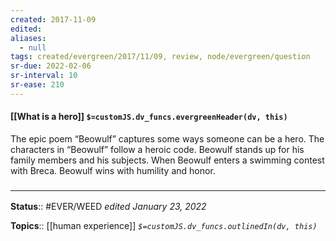 ```yaml
---
created: 2017-11-09
edited: 
aliases:
  - null
tags: created/evergreen/2017/11/09, review, node/evergreen/question
sr-due: 2022-02-06
sr-interval: 10
sr-ease: 210
---
```


#### [[What is a hero]] `$=customJS.dv_funcs.evergreenHeader(dv, this)`

The epic poem “Beowulf” captures some ways someone can be a hero. 
The characters in “Beowulf” follow a heroic code. Beowulf stands up for his family members and his subjects. 
When Beowulf enters a swimming contest with Breca. Beowulf wins with humility and honor.

### <hr class="footnote"/>

**Status**:: #EVER/WEED 
*edited January 23, 2022*

**Topics**:: [[human experience]]
*`$=customJS.dv_funcs.outlinedIn(dv, this)`*
